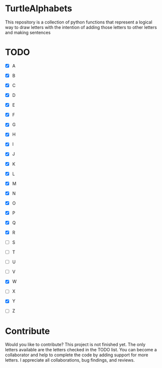 # TurtleAlphabets
This repository is a collection of python functions that represent a logical way to draw letters with the intention of adding those letters to other letters and making sentences

# TODO
- [x] A
- [x] B
- [x] C
- [x] D
- [x] E
- [x] F
- [x] G
- [x] H
- [x] I
- [x] J
- [x] K
- [x] L
- [x] M
- [x] N
- [x] O
- [x] P
- [x] Q
- [x] R
- [ ] S
- [ ] T
- [ ] U
- [ ] V
- [x] W
- [ ] X
- [x] Y
- [ ] Z


# Contribute
Would you like to contribute? This project is not finished yet. The only letters available are the letters checked in the TODO list. You can become a collaborator and help to complete the code by adding support for more letters. I appreciate all collaborations, bug findings, and reviews. 
